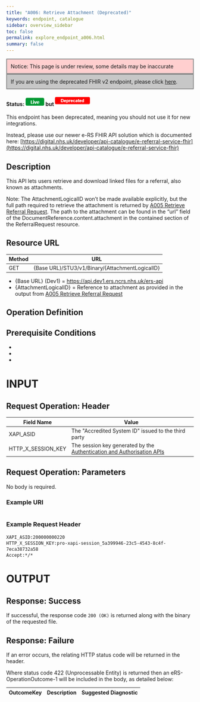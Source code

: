 ```yaml
---
title: "A006: Retrieve Attachment (Deprecated)"
keywords: endpoint, catalogue
sidebar: overview_sidebar
toc: false
permalink: explore_endpoint_a006.html
summary: false
---
```


<div style="border: 2px solid #888888; padding: 10px; background: #ffcfcf;">Notice: This page is under review, some details may be inaccurate</div>
<div style="border: 2px solid #888888; padding: 10px; background: #c7c7c7;">If you are using the deprecated FHIR v2 endpoint, please click <a href="explore_endpoint_a006_DSTU2.html">here</a>.</div>

#### Status: ![Live](images/icons/api_live.png) but ![Deprecated](images/icons/api_deprecated.png)

This endpoint has been deprecated, meaning you should not use it for new integrations.

Instead, please use our newer e-RS FHIR API solution which is documented here:
[https://digital.nhs.uk/developer/api-catalogue/e-referral-service-fhir](https://digital.nhs.uk/developer/api-catalogue/e-referral-service-fhir)

## Description
This API lets users retrieve and download linked files for a referral, also known as attachments.

Note: The AttachmentLogicalID won’t be made available explicitly, but the full path required to retrieve the attachment is returned by [A005 Retrieve Referral Request](explore_endpoint_a005.html). The path to the attachment can be found in the “url” field of the DocumentReference.content.attachment in the contained section of the ReferralRequest resource.

## Resource URL

| Method | URL |
| -------| --- |
| GET | {Base URL}/STU3/v1/Binary/{AttachmentLogicalID} |

- {Base URL} (Dev1) = https://api.dev1.ers.ncrs.nhs.uk/ers-api  
- {AttachmentLogicalID} = Reference to attachment as provided in the output from [A005 Retrieve Referral Request](explore_endpoint_a005)

## Operation Definition

## Prerequisite Conditions
-
-
-

# INPUT

## Request Operation: Header

| Field Name | Value |
| ---------- | ----- |
| XAPI_ASID | The "Accredited System ID" issued to the third party |
| HTTP_X_SESSION_KEY | The session key generated by the [Authentication and Authorisation APIs](/develop_business_flow_bf001.html)  |

## Request Operation: Parameters
No body is required.

### Example URI
```
```

### Example Request Header
```http
XAPI_ASID:200000000220
HTTP_X_SESSION_KEY:pro-xapi-session_5a399946-23c5-4543-8c4f-7eca38732a58
Accept:*/*
```

# OUTPUT
## Response: Success
If successful, the response code `200 (OK)` is returned along with the binary of the requested file.

## Response: Failure
If an error occurs, the relating HTTP status code will be returned in the header.  

Where status code 422 (Unprocessable Entity) is returned then an eRS-OperationOutcome-1 will be included in the body, as detailed below:

| OutcomeKey | Description | Suggested Diagnostic |
| ---------- | ----------- | -------------------- |
